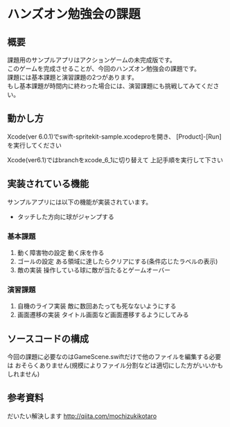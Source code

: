 # ハンズオン勉強会の課題

## 概要

課題用のサンプルアプリはアクションゲームの未完成版です。  
このゲームを完成させることが、今回のハンズオン勉強会の課題です。  
課題には基本課題と演習課題の2つがあります。  
もし基本課題が時間内に終わった場合には、演習課題にも挑戦してみてください。

## 動かし方

Xcode(ver 6.0.1)でswift-spritekit-sample.xcodeproを開き、
[Product]-[Run]を実行してください

Xcode(ver6.1)ではbranchをxcode_6_1に切り替えて
上記手順を実行して下さい

## 実装されている機能

サンプルアプリには以下の機能が実装されています。
* タッチした方向に球がジャンプする

### 基本課題

1. 動く障害物の設定
動く床を作る
2. ゴールの設定
ある領域に達したらクリアにする(条件応じたラベルの表示)
3. 敵の実装
操作している球に敵が当たるとゲームオーバー

### 演習課題

1. 自機のライフ実装
敵に数回あたっても死なないようにする
2. 画面遷移の実装
タイトル画面など画面遷移するようにしてみる

## ソースコードの構成

今回の課題に必要なのはGameScene.swiftだけで他のファイルを編集する必要は
おそらくありません(規模によりファイル分割などは適切にした方がいいかもしれません)

## 参考資料

だいたい解決します
http://qiita.com/mochizukikotaro



